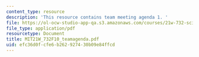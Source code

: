 ```yaml
---
content_type: resource
description: 'This resource contains team meeting agenda 1. '
file: https://ol-ocw-studio-app-qa.s3.amazonaws.com/courses/21w-732-science-writing-and-new-media-fall-2010/efc36d0fcfe6b262927430b09e84ffcd_MIT21W_732F10_teamagenda.pdf
file_type: application/pdf
resourcetype: Document
title: MIT21W_732F10_teamagenda.pdf
uid: efc36d0f-cfe6-b262-9274-30b09e84ffcd
---
```

